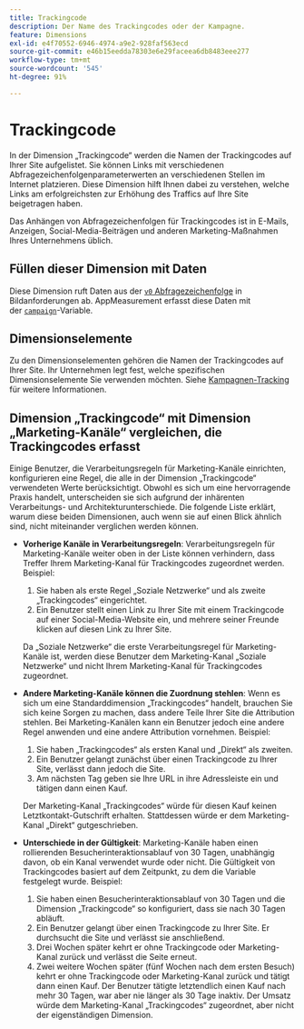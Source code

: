 ```yaml
---
title: Trackingcode
description: Der Name des Trackingcodes oder der Kampagne.
feature: Dimensions
exl-id: e4f70552-6946-4974-a9e2-928faf563ecd
source-git-commit: e46b15eedda78303e6e29faceea6db8483eee277
workflow-type: tm+mt
source-wordcount: '545'
ht-degree: 91%

---
```


# Trackingcode

In der Dimension „Trackingcode“ werden die Namen der Trackingcodes auf Ihrer Site aufgelistet. Sie können Links mit verschiedenen Abfragezeichenfolgenparameterwerten an verschiedenen Stellen im Internet platzieren. Diese Dimension hilft Ihnen dabei zu verstehen, welche Links am erfolgreichsten zur Erhöhung des Traffics auf Ihre Site beigetragen haben.

Das Anhängen von Abfragezeichenfolgen für Trackingcodes ist in E-Mails, Anzeigen, Social-Media-Beiträgen und anderen Marketing-Maßnahmen Ihres Unternehmens üblich.

## Füllen dieser Dimension mit Daten

Diese Dimension ruft Daten aus der [`v0` Abfragezeichenfolge](/help/implement/validate/query-parameters.md) in Bildanforderungen ab. AppMeasurement erfasst diese Daten mit der [`campaign`](/help/implement/vars/page-vars/campaign.md)-Variable.

## Dimensionselemente

Zu den Dimensionselementen gehören die Namen der Trackingcodes auf Ihrer Site. Ihr Unternehmen legt fest, welche spezifischen Dimensionselemente Sie verwenden möchten. Siehe [Kampagnen-Tracking](/help/implement/use-cases/campaign-tracking.md) für weitere Informationen.

## Dimension „Trackingcode“ mit Dimension „Marketing-Kanäle“ vergleichen, die Trackingcodes erfasst

Einige Benutzer, die Verarbeitungsregeln für Marketing-Kanäle einrichten, konfigurieren eine Regel, die alle in der Dimension „Trackingcode“ verwendeten Werte berücksichtigt. Obwohl es sich um eine hervorragende Praxis handelt, unterscheiden sie sich aufgrund der inhärenten Verarbeitungs- und Architekturunterschiede. Die folgende Liste erklärt, warum diese beiden Dimensionen, auch wenn sie auf einen Blick ähnlich sind, nicht miteinander verglichen werden können.

* **Vorherige Kanäle in Verarbeitungsregeln**: Verarbeitungsregeln für Marketing-Kanäle weiter oben in der Liste können verhindern, dass Treffer Ihrem Marketing-Kanal für Trackingcodes zugeordnet werden. Beispiel:

   1. Sie haben als erste Regel „Soziale Netzwerke“ und als zweite „Trackingcodes“ eingerichtet.
   2. Ein Benutzer stellt einen Link zu Ihrer Site mit einem Trackingcode auf einer Social-Media-Website ein, und mehrere seiner Freunde klicken auf diesen Link zu Ihrer Site.

   Da „Soziale Netzwerke“ die erste Verarbeitungsregel für Marketing-Kanäle ist, werden diese Benutzer dem Marketing-Kanal „Soziale Netzwerke“ und nicht Ihrem Marketing-Kanal für Trackingcodes zugeordnet.
* **Andere Marketing-Kanäle können die Zuordnung stehlen**: Wenn es sich um eine Standarddimension „Trackingcodes“ handelt, brauchen Sie sich keine Sorgen zu machen, dass andere Teile Ihrer Site die Attribution stehlen. Bei Marketing-Kanälen kann ein Benutzer jedoch eine andere Regel anwenden und eine andere Attribution vornehmen. Beispiel:
   1. Sie haben „Trackingcodes“ als ersten Kanal und „Direkt“ als zweiten.
   2. Ein Benutzer gelangt zunächst über einen Trackingcode zu Ihrer Site, verlässt dann jedoch die Site.
   3. Am nächsten Tag geben sie Ihre URL in ihre Adressleiste ein und tätigen dann einen Kauf.

   Der Marketing-Kanal „Trackingcodes“ würde für diesen Kauf keinen Letztkontakt-Gutschrift erhalten. Stattdessen würde er dem Marketing-Kanal „Direkt“ gutgeschrieben.
* **Unterschiede in der Gültigkeit**: Marketing-Kanäle haben einen rollierenden Besucherinteraktionsablauf von 30 Tagen, unabhängig davon, ob ein Kanal verwendet wurde oder nicht. Die Gültigkeit von Trackingcodes basiert auf dem Zeitpunkt, zu dem die Variable festgelegt wurde. Beispiel:
   1. Sie haben einen Besucherinteraktionsablauf von 30 Tagen und die Dimension „Trackingcode“ so konfiguriert, dass sie nach 30 Tagen abläuft.
   2. Ein Benutzer gelangt über einen Trackingcode zu Ihrer Site. Er durchsucht die Site und verlässt sie anschließend.
   3. Drei Wochen später kehrt er ohne Trackingcode oder Marketing-Kanal zurück und verlässt die Seite erneut.
   4. Zwei weitere Wochen später (fünf Wochen nach dem ersten Besuch) kehrt er ohne Trackingcode oder Marketing-Kanal zurück und tätigt dann einen Kauf.
   Der Benutzer tätigte letztendlich einen Kauf nach mehr 30 Tagen, war aber nie länger als 30 Tage inaktiv. Der Umsatz würde dem Marketing-Kanal „Trackingcodes“ zugeordnet, aber nicht der eigenständigen Dimension.
